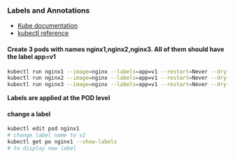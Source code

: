 ### Labels and Annotations

* [Kube documentation](https://kubernetes.io/docs/concepts/overview/working-with-objects/labels/#label-selectors)
* [kubectl reference](https://kubernetes.io/docs/reference/generated/kubectl/kubectl-commands#label)

#### Create 3 pods with names nginx1,nginx2,nginx3. All of them should have the label app=v1

```bash
kubectl run nginx1 --image=nginx --labels=app=v1 --restart=Never --dry-run=client -o yaml
kubectl run nginx2 --image=nginx --labels=app=v1 --restart=Never --dry-run=client -o yaml
kubectl run nginx3 --image=nginx --labels=app=v1 --restart=Never --dry-run=client -o yaml
```
**Labels are applied at the POD level**

#### change a label
```bash
kubectl edit pod nginx1
# change label name to v2
kubectl get po nginx1 --show-labels
# to display new label
```
